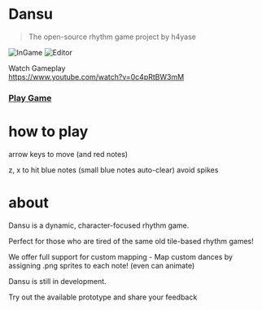 # Dansu
> The open-source rhythm game project by h4yase

![InGame](https://img.itch.zone/aW1hZ2UvMzU0NzgxMS8yMTE5ODgwMy5wbmc=/347x500/2BMhB4.png) ![Editor](https://img.itch.zone/aW1hZ2UvMzU0NzgxMS8yMTE5ODc4Ni5wbmc=/347x500/dPgV8N.png)  

Watch Gameplay  
https://www.youtube.com/watch?v=0c4pRtBW3mM


### [Play Game](https://h4yase.itch.io/dansu)  

# how to play


arrow keys to move (and red notes)

z, x to hit blue notes (small blue notes auto-clear)
avoid spikes



# about

Dansu is a dynamic, character-focused rhythm game.

Perfect for those who are tired of the same old tile-based rhythm games!

We offer full support for custom mapping - Map custom dances by assigning .png sprites to each note! (even can animate)

Dansu is still in development.

Try out the available prototype and share your feedback
